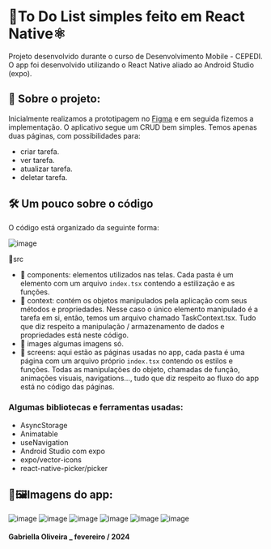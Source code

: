 # 📝To Do List simples feito em React Native⚛️
Projeto desenvolvido durante o curso de Desenvolvimento Mobile - CEPEDI. 
O app foi desenvolvido utilizando o React Native aliado ao Android Studio (expo). 

## 📌 Sobre o projeto:
Inicialmente realizamos a prototipagem no [Figma](https://www.figma.com/file/MRp7h69CPDCHmGfmAUuasY/to-do-list-Gabi?type=design&node-id=1%3A2&mode=design&t=kNu9jnw0RsODiRG9-1) e em seguida fizemos a implementação.
O aplicativo segue um CRUD bem simples. Temos apenas duas páginas, com possibilidades para: 
- criar tarefa.
- ver tarefa.
- atualizar tarefa. 
- deletar tarefa.

## 🛠 Um pouco sobre o código
O código está organizado da seguinte forma: 

![image](https://github.com/Gabriella0Oliveira/appCepedi/assets/72841769/e6dc622c-7875-405b-820f-30449ca81e37)

📂src
- 📂 components: 
      elementos utilizados nas telas. Cada pasta é um elemento com um arquivo ```index.tsx``` contendo a estilização e as funções.
- 📂 context:
      contém os objetos manipulados pela aplicação com seus métodos e propriedades. Nesse caso o único elemento manipulado é a tarefa em si, então, temos um arquivo chamado TaskContext.tsx. Tudo que diz respeito a manipulação / armazenamento de dados e propriedades está neste código.
- 📂 images
      algumas imagens só.
- 📂 screens: 
      aqui estão as páginas usadas no app, cada pasta é uma página com um arquivo próprio ```index.tsx``` contendo os estilos e funções. Todas as manipulações do objeto, chamadas de função, animações visuais, navigations..., tudo que diz respeito ao fluxo do app está no código das páginas. 

### Algumas bibliotecas e ferramentas usadas:
 - AsyncStorage
 - Animatable
 - useNavigation
 - Android Studio com expo
 - expo/vector-icons
 - react-native-picker/picker

## 📱🖼Imagens do app: 
![image](https://github.com/Gabriella0Oliveira/appCepedi/assets/72841769/e6340c9a-506e-41f8-8ebf-7418dc3b9ca4) 
![image](https://github.com/Gabriella0Oliveira/appCepedi/assets/72841769/e6e0eb37-d201-4a34-a19b-a6621b4f94db)
![image](https://github.com/Gabriella0Oliveira/appCepedi/assets/72841769/3b5284a9-6ad8-40ed-ae91-42b693c93613)
![image](https://github.com/Gabriella0Oliveira/appCepedi/assets/72841769/a7dd2f8a-f01c-4c97-851e-51d8507653d3)
![image](https://github.com/Gabriella0Oliveira/appCepedi/assets/72841769/722674d8-1669-4101-ad09-0342a97b89fc)
![image](https://github.com/Gabriella0Oliveira/appCepedi/assets/72841769/6db8ad33-5b7d-4e4d-a170-52ffa1346d52)

#### Gabriella Oliveira _ fevereiro / 2024







  
      
  
  
  
